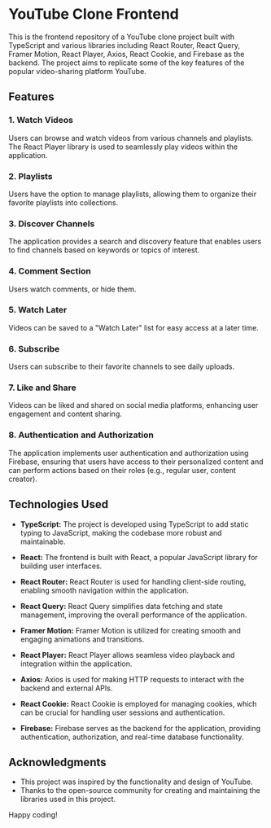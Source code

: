 # YouTube Clone Frontend

This is the frontend repository of a YouTube clone project built with TypeScript and various libraries including React Router, React Query, Framer Motion, React Player, Axios, React Cookie, and Firebase as the backend. The project aims to replicate some of the key features of the popular video-sharing platform YouTube.

## Features

### 1. Watch Videos

Users can browse and watch videos from various channels and playlists. The React Player library is used to seamlessly play videos within the application.

### 2. Playlists

Users have the option to manage playlists, allowing them to organize their favorite playlists into collections.

### 3. Discover Channels

The application provides a search and discovery feature that enables users to find channels based on keywords or topics of interest.

### 4. Comment Section

Users watch comments, or hide them.

### 5. Watch Later

Videos can be saved to a "Watch Later" list for easy access at a later time.

### 6. Subscribe

Users can subscribe to their favorite channels to see daily uploads.

### 7. Like and Share

Videos can be liked and shared on social media platforms, enhancing user engagement and content sharing.

### 8. Authentication and Authorization

The application implements user authentication and authorization using Firebase, ensuring that users have access to their personalized content and can perform actions based on their roles (e.g., regular user, content creator).

## Technologies Used

- **TypeScript:** The project is developed using TypeScript to add static typing to JavaScript, making the codebase more robust and maintainable.

- **React:** The frontend is built with React, a popular JavaScript library for building user interfaces.

- **React Router:** React Router is used for handling client-side routing, enabling smooth navigation within the application.

- **React Query:** React Query simplifies data fetching and state management, improving the overall performance of the application.

- **Framer Motion:** Framer Motion is utilized for creating smooth and engaging animations and transitions.

- **React Player:** React Player allows seamless video playback and integration within the application.

- **Axios:** Axios is used for making HTTP requests to interact with the backend and external APIs.

- **React Cookie:** React Cookie is employed for managing cookies, which can be crucial for handling user sessions and authentication.

- **Firebase:** Firebase serves as the backend for the application, providing authentication, authorization, and real-time database functionality.

## Acknowledgments

- This project was inspired by the functionality and design of YouTube.
- Thanks to the open-source community for creating and maintaining the libraries used in this project.

Happy coding!
